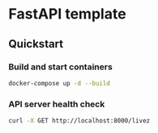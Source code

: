 # FastAPI template

## Quickstart

### Build and start containers

```sh
docker-compose up -d --build
```

### API server health check

```sh
curl -X GET http://localhost:8000/livez
```
